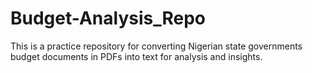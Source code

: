# Budget-Analysis_Repo
This is a practice repository for converting Nigerian state governments budget documents in PDFs into text for analysis and insights. 
